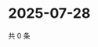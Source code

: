 # 2025-07-28

共 0 条

<!-- BEGIN ZHIHUQUESTIONS -->
<!-- 最后更新时间 Mon Jul 28 2025 03:09:43 GMT+0800 (China Standard Time) -->

<!-- END ZHIHUQUESTIONS -->
